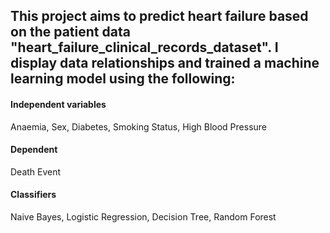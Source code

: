 ## This project aims to predict heart failure based on the patient data "heart_failure_clinical_records_dataset". I display data relationships and trained a machine learning model using the following:

#### Independent variables
Anaemia, Sex, Diabetes, Smoking Status, High Blood Pressure
#### Dependent
Death Event
#### Classifiers
Naive Bayes, Logistic Regression, Decision Tree, Random Forest
